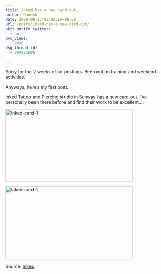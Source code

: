 ```yaml
---
title: Inked has a new card out…
author: Danesh
date: 2009-08-17T02:02:18+00:00
url: /posts/inked-has-a-new-card-out/
aktt_notify_twitter:
  - no
pvc_views:
  - 2496
dsq_thread_id:
  - 894883686

---
```

Sorry for the 2 weeks of no postings. Been out on training and weekend activities.

Anyways, here&#8217;s my first post..

Inked Tattoo and Piercing studio in Sunway has a new card out. I&#8217;ve personally been there before and find their work to be excellent&#8230;.

[<img loading="lazy" class="alignnone size-full wp-image-1699" title="Inked-card-1" src="/wp-content/uploads/2009/08/Inked-card-1.png" alt="Inked-card-1" width="400" height="228" />][1]

[<img loading="lazy" class="alignnone size-full wp-image-1700" title="Inked-card-2" src="/wp-content/uploads/2009/08/Inked-card-2.png" alt="Inked-card-2" width="400" height="229" />][2]

Source: [Inked][3]

 [1]: /wp-content/uploads/2009/08/Inked-card-1.png
 [2]: /wp-content/uploads/2009/08/Inked-card-2.png
 [3]: http://inkedtattoo.blogspot.com/2009/08/new-inkcard.html